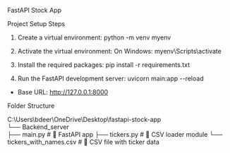 FastAPI Stock App

Project Setup Steps

1. Create a virtual environment:
   python -m venv myenv

2. Activate the virtual environment:
   On Windows:
       myenv\Scripts\activate

3. Install the required packages:
   pip install -r requirements.txt

4. Run the FastAPI development server:
   uvicorn main:app --reload

- Base URL: http://127.0.0.1:8000

Folder Structure


C:\Users\bdeer\OneDrive\Desktop\fastapi-stock-app\
└── Backend_server\
    ├── main.py                        # 🔹 FastAPI app
    ├── tickers.py                     # 🔹 CSV loader module
    └── tickers_with_names.csv         # 📄 CSV file with ticker data


